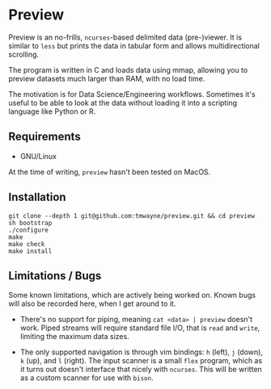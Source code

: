 # Preview

Preview is an no-frills, `ncurses`-based delimited data (pre-)viewer. 
It is similar to `less` but prints the data in tabular form and allows 
multidirectional scrolling.

The program is written in C and loads data using mmap, allowing you to preview 
datasets much larger than RAM, with no load time.

The motivation is for Data Science/Engineering workflows. Sometimes
it's useful to be able to look at the data without loading it into a
scripting language like Python or R. 

## Requirements

- GNU/Linux

At the time of writing, `preview` hasn't been tested on MacOS.

## Installation

```
git clone --depth 1 git@github.com:tmwayne/preview.git && cd preview
sh bootstrap
./configure
make
make check
make install
```

## Limitations / Bugs

Some known limitations, which are actively being worked on. Known bugs
will also be recorded here, when I get around to it.

- There's no support for piping, meaning `cat <data> | preview`
doesn't work. Piped streams will require standard file I/O, that is `read` and
`write`, limiting the maximum data sizes.

- The only supported navigation is through vim bindings:
`h` (left), `j` (down), `k` (up), and `l` (right). The input scanner is
a small `flex` program, which as it turns out doesn't interface that nicely
with `ncurses`. This will be written as a custom scanner for use with `bison`.
